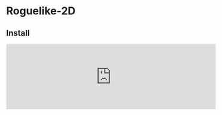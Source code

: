 # Roguelike-2D

## Install

<div><iframe frameborder="0" src="https://itch.io/embed/1927513?border_width=5&amp;bg_color=333333&amp;fg_color=ffffff&amp;link_color=5bbefa&amp;border_color=5bbefa" width="560" height="175" data-external="1"><a href="https://washi-fr.itch.io/roguelike-2d">Roguelike 2D by Washi_fr</a></iframe></div>
